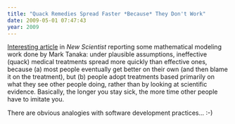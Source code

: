 ```yaml
---
title: "Quack Remedies Spread Faster *Because* They Don't Work"
date: 2009-05-01 07:47:43
year: 2009
---
```

<a href="http://www.newscientist.com/article/dn17064-quack-remedies-spread-by-virtue-of-being-useless.html">Interesting article</a> in <em>New Scientist</em> reporting some mathematical modeling work done by Mark Tanaka: under plausible assumptions, ineffective (quack) medical treatments spread more quickly than effective ones, because (a) most people eventually get better on their own (and then blame it on the treatment), but (b) people adopt treatments based primarily on what they see other people doing, rather than by looking at scientific evidence. Basically, the longer you stay sick, the more time other people have to imitate you.

There are obvious analogies with software development practices... :-)
